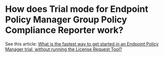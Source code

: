 # How does Trial mode for Endpoint Policy Manager Group Policy Compliance Reporter work?

See this
article: [What is the fastest way to get started in an Endpoint Policy Manager trial, without running the License Request Tool?](/docs/endpointpolicymanager/endpointpolicymanager/license/trial.md)
